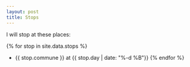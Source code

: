```yaml
---
layout: post
title: Stops
---
```


I will stop at these places:

{% for stop in site.data.stops %}
* {{ stop.commune }} at {{ stop.day | date: "%-d %B"}}
{% endfor %}
